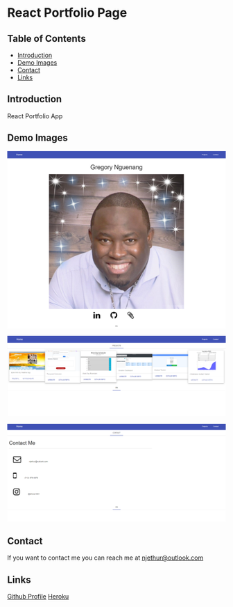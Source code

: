 # React Portfolio Page

## Table of Contents
* [Introduction](#introduction) 
* [Demo Images](#demo-images)
* [Contact](#contact)
* [Links](#links)

## Introduction
React Portfolio App

## Demo Images

![screenshot](src/components/images/index2.png) 

![screenshot](src/components/images/index1.png)  

![screenshot](src/components/images/index.png)  

## Contact
If you want to contact me you can reach me at njethur@outlook.com

## Links
[Github Profile](https://github.com/NGUENANG7)
[Heroku](https://fierce-harbor-88005.herokuapp.com/)
